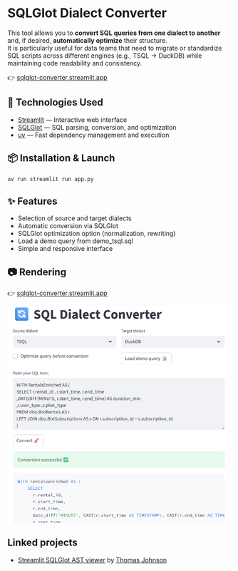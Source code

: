 # SQLGlot Dialect Converter

This tool allows you to **convert SQL queries from one dialect to another** and, if desired, **automatically optimize** their structure.  
It is particularly useful for data teams that need to migrate or standardize SQL scripts across different engines (e.g., TSQL → DuckDB) while maintaining code readability and consistency.

👉 [sqlglot-converter.streamlit.app](https://sqlglot-converter.streamlit.app/)

## 🚀 Technologies Used

- [Streamlit](https://streamlit.io/) — Interactive web interface  
- [SQLGlot](https://github.com/tobymao/sqlglot) — SQL parsing, conversion, and optimization  
- [uv](https://github.com/astral-sh/uv) — Fast dependency management and execution

## 📦 Installation & Launch

```bash
uv run streamlit run app.py
```

## ✨ Features

- Selection of source and target dialects
- Automatic conversion via SQLGlot
- SQLGlot optimization option (normalization, rewriting)
- Load a demo query from demo_tsql.sql
- Simple and responsive interface

## 📷 Rendering

👉 [sqlglot-converter.streamlit.app](https://sqlglot-converter.streamlit.app/)

![capture_sql_converter](./capture_sql_converter.png)

## Linked projects

- [Streamlit SQLGlot AST viewer](https://sqlglot-ast-viewer.streamlit.app/) by [Thomas Johnson](https://www.linkedin.com/in/thomcjohnson/)
